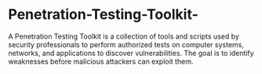 # Penetration-Testing-Toolkit-
A Penetration Testing Toolkit is a collection of tools and scripts used by security professionals to perform authorized tests on computer systems, networks, and applications to discover vulnerabilities. The goal is to identify weaknesses before malicious attackers can exploit them. 

